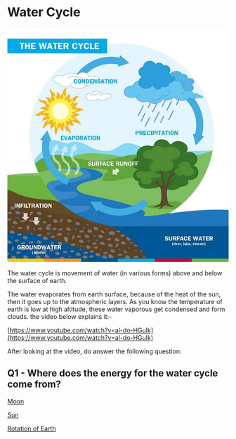 # Water Cycle

![Water%20Cycle%20cbe53c93271c42a1ac223c0d4821c3e1/Untitled.png](Water%20Cycle%20cbe53c93271c42a1ac223c0d4821c3e1/Untitled.png)

The water cycle is movement of water (in various forms) above and below the surface of earth.


The water evaporates from earth surface, because of the heat of the sun, then it goes up to the atmospheric layers. As you know the temperature of earth is low at high altitude, these water vaporous get condensed and form clouds. the video below explains it:-

[https://www.youtube.com/watch?v=al-do-HGuIk](https://www.youtube.com/watch?v=al-do-HGuIk)

 

After looking at the video, do answer the following question:

## Q1 - Where does the energy for the water cycle come from?

[Moon](Water%20Cycle%20cbe53c93271c42a1ac223c0d4821c3e1/Moon%20a2eebf2482b74373988809e55e68e61a.md)

[Sun](Water%20Cycle%20cbe53c93271c42a1ac223c0d4821c3e1/Sun%20b688f255832f495dae49cc9d6bfa01ec.md)

[Rotation of Earth](Water%20Cycle%20cbe53c93271c42a1ac223c0d4821c3e1/Rotation%20of%20Earth%2009b2746167cd4dd0bfe571ace2b21900.md)
